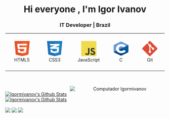 <h1 align="center">Hi everyone , I'm Igor Ivanov</h1>
<h3 align="center">IT Developer | Brazil</h3>


<table align= "center">
  
  <tr>
     <td align="center" width="120" height="112.43">
        <img src="./assets/html-original.svg" width="48" height="48" alt="React.js" />
      <br>HTML5
    </td>
    <td align="center"  width="120" height="112.43">
        <img src="./assets/css-original.svg" width="48" height="48" alt="React Native" />
      <br>CSS3
    </td>
    <td align="center"  width="120" height="112.43">
        <img src="./assets/javascript-original.svg" width="48" height="48" alt="JavaScript" />
      <br>JavaScript
    </td>
    <td align="center"  width="120" height="112.43">
        <img src="./assets/c-original.svg" width="48" height="48" alt="TypeScript" />
      <br>C
    </td>
    <td align="center"  width="120" height="112.43">
        <img src="./assets/git-original.svg" width="48" height="48" alt="Sass" />
      <br>Git
    </td>
  </tr>
  
</table>
<br>
<br>


<div align="center" >
    <img src="https://raw.githubusercontent.com/MicaelliMedeiros/micaellimedeiros/master/image/computer-illustration.png" width="300px" height="200px" align="right"  alt="Computador Igormivanov" >
</div>

</br>
 

<div >
  <a href="https://github.com/igormivanov">
  <img src="https://github-readme-stats.vercel.app/api?username=igormivanov&include_all_commits=true&count_private=true&show_icons=true&line_height=20&title_color=C393F8&icon_color=C393F8&text_color=D3D3D3&bg_color=0,15045E,7525B5" alt="Igormivanov's Github Stats" height="120em">
  <img height="120em" src="https://github-readme-stats.vercel.app/api/top-langs/?username=igormivanov&layout=compact&langs_count=7&line_height=20&title_color=C393F8&icon_color=C393F8&text_color=D3D3D3&bg_color=0,15045E,7525B5" alt="Igormivanov's Github Stats">
    
</div>
  
<br>
 
<div> 
  <a href="https://instagram.com/igormivanov" target="_blank"><img src="https://img.shields.io/badge/-Instagram-%23E4405F?style=for-the-badge&logo=instagram&logoColor=white" target="_blank"></a>
  <a href="https://www.linkedin.com/in/igor-ivanov-592722232" target="_blank"><img src="https://img.shields.io/badge/-LinkedIn-%230077B5?style=for-the-badge&logo=linkedin&logoColor=white" target="_blank"></a>
  <a href = "mailto:igormivanovx@gmail.com"><img src="https://img.shields.io/badge/Gmail-D14836?style=for-the-badge&logo=gmail&logoColor=white" target="_blank"></a>
  
</div>
  
